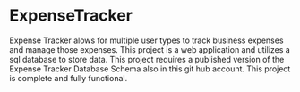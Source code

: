 # ExpenseTracker
Expense Tracker alows for multiple user types to track business expenses and manage those expenses. 
This project is a web application and utilizes a sql database to store data. 
This project requires a published version of the Expense Tracker Database Schema also in this git hub account. 
This project is complete and fully functional. 
